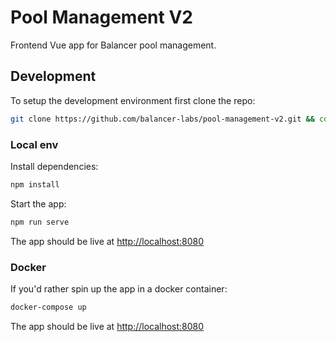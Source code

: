 # Pool Management V2
Frontend Vue app for Balancer pool management.

## Development
To setup the development environment first clone the repo:
```bash
git clone https://github.com/balancer-labs/pool-management-v2.git && cd pool-management-v2
```

### Local env
Install dependencies:
```bash
npm install
```

Start the app:
```bash
npm run serve
```

The app should be live at [http://localhost:8080](http://localhost:8080)

### Docker
If you'd rather spin up the app in a docker container:

```bash
docker-compose up
```

The app should be live at [http://localhost:8080](http://localhost:8080)

